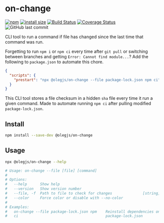 # on-change

[![npm](https://img.shields.io/npm/dw/@olegjs/on-change)](https://www.npmjs.com/package/@olegjs/on-change)
[![install size](https://packagephobia.now.sh/badge?p=@olegjs/on-change)](https://packagephobia.now.sh/result?p=@olegjs/on-change)
[![Build Status](https://travis-ci.org/olegjs/on-change.svg?branch=master)](https://travis-ci.org/olegjs/on-change)
[![Coverage Status](https://coveralls.io/repos/github/olegjs/on-change/badge.svg?branch=master)](https://coveralls.io/github/olegjs/on-change?branch=master)
![GitHub last commit](https://img.shields.io/github/last-commit/olegjs/on-change)

<!-- [![dependencies Status](https://david-dm.org/olegjs/on-change/status.svg)](https://david-dm.org/olegjs/on-change) -->
<!-- [![devDependencies Status](https://david-dm.org/olegjs/on-change/dev-status.svg)](https://david-dm.org/olegjs/on-change?type=dev) -->

CLI tool to run a command if file has changed since the last time that command
was run.

Forgetting to run `npm i` or `npm ci` every time after `git pull` or switching
between branches and getting `Error: Cannot find module...`? Add the following
to `package.json` to automate this chore.

```json
{
  "scripts": {
    "prestart": "npx @olegjs/on-change --file package-lock.json npm ci"
  }
}
```

This CLI tool stores a file checksum in a hidden `sha` file every time it run a
given command. Made to automate running `npm ci` after pulling modified
`package-lock.json`.

## Install

```sh
npm install --save-dev @olegjs/on-change
```

## Usage

```sh
npx @olegjs/on-change --help

# Usage: on-change --file [file] [command]
#
# Options:
#   --help      Show help                                                [boolean]
#   --version   Show version number                                      [boolean]
#   --file, -f  Path to file to check for changes              [string] [required]
#   --color     Force color or disable with --no-color                   [boolean]
#
# Examples:
#   on-change --file package-lock.json npm    Reinstall dependencies on changed
#   ci                                        package-lock.json
```
